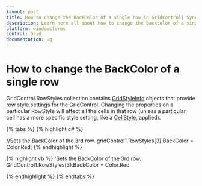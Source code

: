 ```yaml
---
layout: post
title: How to change the BackColor of a single row in GridControl| Syncfusion
description: Learn here all about how to change the backcolor of a single row of Syncfusion Windows Forms Gridcontrol and more.
platform: windowsforms
control: Grid
documentation: ug
---
```


# How to change the BackColor of a single row

GridControl.RowStyles collection contains [GridStyleInfo](/windowsforms/Grid/Cell-Style-Architecture#gridstyleinfo-class-overview) objects that provide row style settings for the GridControl. Changing the properties on a particular RowStyle will affect all the cells in that row (unless a particular cell has a more specific style setting, like a [CellStyle](/windowsforms/Grid/Cell-Style-Architecture#properties), applied).

{% tabs %}
{% highlight c# %}

//Sets the BackColor of the 3rd row.
gridControl1.RowStyles[3].BackColor = Color.Red;
{% endhighlight  %}

{% highlight vb %}
'Sets the BackColor of the 3rd row.
GridControl1.RowStyles(3).BackColor = Color.Red

{% endhighlight  %}
{% endtabs %}